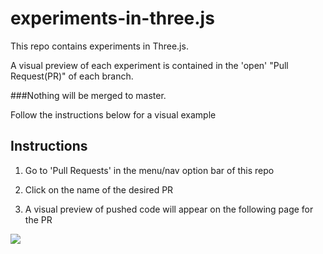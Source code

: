 # experiments-in-three.js

This repo contains experiments in Three.js.

A visual preview of each experiment is contained in the 'open' "Pull Request(PR)" of each branch.

###Nothing will be merged to master. 

Follow the instructions below for a visual example

## Instructions

1. Go to 'Pull Requests' in the menu/nav option bar of this repo

2. Click on the name of the desired PR

3. A visual preview of pushed code will appear on the following page for the PR

![](https://github.com/iTrauco/experiments-in-threeJS/blob/master/Demo/2019-05-21%2020.55.31.gif)
